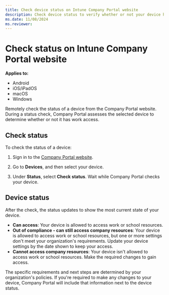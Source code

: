```yaml
---
title: Check device status on Intune Company Portal website
description: Check device status to verify whether or not your device has access to work resources.
ms.date: 11/08/2024
ms.reviewer:
---
```


# Check status on Intune Company Portal website


**Applies to:**
* Android
* iOS/iPadOS
* macOS
* Windows  

Remotely check the status of a device from the Company Portal website. During a status check, Company Portal assesses the selected device to determine whether or not it has work access.

## Check status
To check the status of a device:

1. Sign in to the [Company Portal website](https://go.microsoft.com/fwlink/?linkid=2010980).

2. Go to **Devices**, and then select your device.

3. Under **Status**, select **Check status**. Wait while Company Portal checks your device.

## Device status

After the check, the status updates to show the most current state of your device.

* **Can access**: Your device is allowed to access work or school resources.
* **Out of compliance - can still access company resources**: Your device is allowed to access work or school resources, but one or more settings don't meet your organization's requirements. Update your device settings by the date shown to keep your access.
* **Cannot access company resources**: Your device isn't allowed to access work or school resources. Make the required changes to gain access.

The specific requirements and next steps are determined by your organization's policies. If you're required to make any changes to your device, Company Portal will include that information next to the device status.
